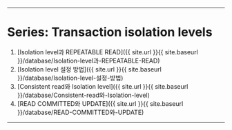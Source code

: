 
---

# Series: Transaction isolation levels
1. [Isolation level과 REPEATABLE READ]({{ site.url }}{{ site.baseurl }}/database/Isolation-level과-REPEATABLE-READ)
2. [Isolation level 설정 방법]({{ site.url }}{{ site.baseurl }}/database/Isolation-level-설정-방법)
3. [Consistent read와 Isolation level]({{ site.url }}{{ site.baseurl }}/database/Consistent-read와-Isolation-level)
4. [READ COMMITTED와 UPDATE]({{ site.url }}{{ site.baseurl }}/database/READ-COMMITTED와-UPDATE)

---
<br>